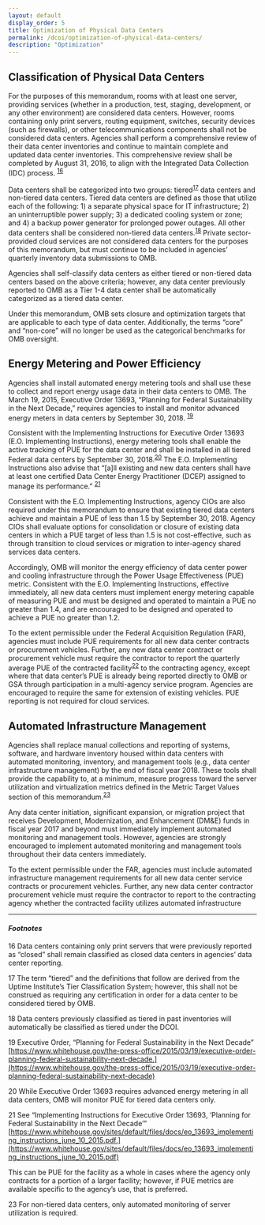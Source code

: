 ```yaml
---
layout: default
display_order: 5
title: Optimization of Physical Data Centers
permalink: /dcoi/optimization-of-physical-data-centers/
description: "Optimization"
--- 
```


## Classification of Physical Data Centers

For the purposes of this memorandum, rooms with at least one server, providing services (whether in a production, test, staging, development, or any other environment) are considered data centers. However, rooms containing only print servers, routing equipment, switches, security devices (such as firewalls), or other telecommunications components shall not be considered data centers. Agencies shall perform a comprehensive review of their data center inventories and continue to maintain complete and updated data center inventories. This comprehensive review shall be completed by August 31, 2016, to align with the Integrated Data Collection (IDC) process. <sup>[16](16)</sup>

Data centers shall be categorized into two groups: tiered<sup>[17](17)</sup> data centers and non-tiered data centers.  Tiered data centers are defined as those that utilize each of the following: 1) a separate physical space for IT infrastructure; 2) an uninterruptible power supply; 3) a dedicated cooling system or zone; and 4) a backup power generator for prolonged power outages. All other data centers shall be considered non-tiered data centers.<sup>[18](18)</sup> Private sector-provided cloud services are not considered data centers for the purposes of this memorandum, but must continue to be included in agencies’ quarterly inventory data submissions to OMB.

Agencies shall self-classify data centers as either tiered or non-tiered data centers based on the above criteria; however, any data center previously reported to OMB as a Tier 1-4 data center shall be automatically categorized as a tiered data center.

Under this memorandum, OMB sets closure and optimization targets that are applicable to each type of data center. Additionally, the terms “core” and “non-core” will no longer be used as the categorical benchmarks for OMB oversight.

## Energy Metering and Power Efficiency

Agencies shall install automated energy metering tools and shall use these to collect and report energy usage data in their data centers to OMB. The March 19, 2015, Executive Order 13693, “Planning for Federal Sustainability in the Next Decade,” requires agencies to install and monitor advanced energy meters in data centers by September 30, 2018. <sup>[19](19)</sup>

Consistent with the Implementing Instructions for Executive Order 13693 (E.O. Implementing Instructions), energy metering tools shall enable the active tracking of PUE for the data center and shall be installed in all tiered Federal data centers by September 30, 2018.<sup>[20](20)</sup> The E.O. Implementing Instructions also advise that “[a]ll existing and new data centers shall have at least one certified Data Center Energy Practitioner (DCEP) assigned to manage its performance.” <sup>[21](21)</sup>

Consistent with the E.O. Implementing Instructions, agency CIOs are also required under this memorandum to ensure that existing tiered data centers achieve and maintain a PUE of less than 1.5 by September 30, 2018.  Agency CIOs shall evaluate options for consolidation or closure of existing data centers in which a PUE target of less than 1.5 is not cost-effective, such as through transition to cloud services or migration to inter-agency shared services data centers.

Accordingly, OMB will monitor the energy efficiency of data center power and cooling infrastructure through the Power Usage Effectiveness (PUE) metric. Consistent with the E.O. Implementing Instructions, effective immediately, all new data centers must implement energy metering capable of measuring PUE and must be designed and operated to maintain a PUE no greater than 1.4, and are encouraged to be designed and operated to achieve a PUE no greater than 1.2. 

To the extent permissible under the Federal Acquisition Regulation (FAR), agencies must include PUE requirements for all new data center contracts or procurement vehicles. Further, any new data center contract or procurement vehicle must require the contractor to report the quarterly average PUE of the contracted facility<sup>[22](22)</sup> to the contracting agency, except where that data center’s PUE is already being reported directly to OMB or GSA through participation in a multi-agency service program. Agencies are encouraged to require the same for extension of existing vehicles.  PUE reporting is not required for cloud services.

## Automated Infrastructure Management

Agencies shall replace manual collections and reporting of systems, software, and hardware inventory housed within data centers with automated monitoring, inventory, and management tools (e.g., data center infrastructure management) by the end of fiscal year 2018.  These tools shall provide the capability to, at a minimum, measure progress toward the server utilization and virtualization metrics defined in the Metric Target Values section of this memorandum.<sup>[23](23)</sup>

Any data center initiation, significant expansion, or migration project that receives Development, Modernization, and Enhancement (DM&E) funds in fiscal year 2017 and beyond must immediately implement automated monitoring and management tools. However, agencies are strongly encouraged to implement automated monitoring and management tools throughout their data centers immediately. 

To the extent permissible under the FAR, agencies must include automated infrastructure management requirements for all new data center service contracts or procurement vehicles. Further, any new data center contractor procurement vehicle must require the contractor to report to the contracting agency whether the contracted facility utilizes automated infrastructure 

***

#### *Footnotes*

<a name="16">16</a> Data centers containing only print servers that were previously reported as “closed” shall remain classified as closed data centers in agencies’ data center reporting.

<a name="17">17</a> The term “tiered” and the definitions that follow are derived from the Uptime Institute’s Tier Classification System; however, this shall not be construed as requiring any certification in order for a data center to be considered tiered by OMB.

<a name="18">18</a> Data centers previously classified as tiered in past inventories will automatically be classified as tiered under the DCOI.

<a name="19">19</a> Executive Order, “Planning for Federal Sustainability in the Next Decade” [https://www.whitehouse.gov/the-press-office/2015/03/19/executive-order-planning-federal-sustainability-next-decade.](https://www.whitehouse.gov/the-press-office/2015/03/19/executive-order-planning-federal-sustainability-next-decade)  

<a name="20">20</a> While Executive Order 13693 requires advanced energy metering in all data centers, OMB will monitor PUE for tiered data centers only.

<a name="21">21</a> See “Implementing Instructions for Executive Order 13693, ‘Planning for Federal Sustainability in the Next Decade’” [https://www.whitehouse.gov/sites/default/files/docs/eo_13693_implementing_instructions_june_10_2015.pdf.](https://www.whitehouse.gov/sites/default/files/docs/eo_13693_implementing_instructions_june_10_2015.pdf) 

<a name="22>20</a"> This can be PUE for the facility as a whole in cases where the agency only contracts for a portion of a larger facility; however, if PUE metrics are available specific to the agency’s use, that is preferred.

<a name="23">23</a> For non-tiered data centers, only automated monitoring of server utilization is required.
